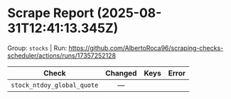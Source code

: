 # Scrape Report (2025-08-31T12:41:13.345Z)

Group: `stocks`  |  Run: https://github.com/AlbertoRoca96/scraping-checks-scheduler/actions/runs/17357252128

| Check | Changed | Keys | Error |
|---|:---:|:--|:--|
| `stock_ntdoy_global_quote` | — |  |  |
